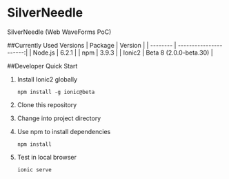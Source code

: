 # SilverNeedle
SilverNeedle (Web WaveForms PoC)

##Currently Used Versions
| Package  | Version                |
| -------- | ----------------------:|
| Node.js  | 6.2.1                  |
| npm      | 3.9.3                  |
| Ionic2   | Beta 8 (2.0.0-beta.30) |

##Developer Quick Start
1. Install Ionic2 globally

    ```
    npm install -g ionic@beta
    ```
2. Clone this repository
3. Change into project directory
4. Use npm to install dependencies

    ```
    npm install
    ```
5. Test in local browser 

    ```
    ionic serve
    ```